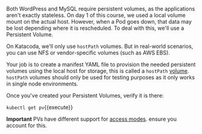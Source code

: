 Both WordPress and MySQL require persistent volumes, as the applications aren't exactly stateless. On day 1 of this course, we used a local volume mount on the actual host. However, when a Pod goes down, that data may be lost depending where it is rescheduled. To deal with this, we'll use a Persistent Volume.

On Katacoda, we'll only use `hostPath` volumes. But in real-world scenarios, you can use NFS or vendor-specific volumes (such as AWS EBS).

Your job is to create a manifest YAML file to provision the needed persistent volumes using the local host for storage, this is called a `hostPath` [volume](https://kubernetes.io/docs/tasks/configure-pod-container/configure-persistent-volume-storage/).  `hostPath` volumes should only be used for testing purposes as it only works in single node environments.

Once you've created your Persistent Volumes, verify it is there:

`kubectl get pv`{{execute}}

**Important** PVs have different support for [access modes](https://kubernetes.io/docs/concepts/storage/persistent-volumes/#access-modes). ensure you account for this.  